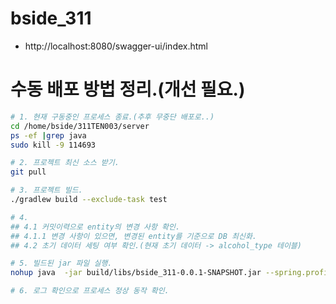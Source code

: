 # bside_311

* http://localhost:8080/swagger-ui/index.html

# 수동 배포 방법 정리.(개선 필요.)

```sh
# 1. 현재 구동중인 프로세스 종료.(추후 무중단 배포로..)
cd /home/bside/311TEN003/server
ps -ef |grep java
sudo kill -9 114693

# 2. 프로젝트 최신 소스 받기.
git pull

# 3. 프로젝트 빌드.
./gradlew build --exclude-task test

# 4. 
## 4.1 커밋이력으로 entity의 변경 사항 확인.
## 4.1.1 변경 사항이 있으면, 변경된 entity를 기준으로 DB 최신화.
## 4.2 초기 데이터 세팅 여부 확인.(현재 초기 데이터 -> alcohol_type 테이블)

# 5. 빌드된 jar 파일 실행.
nohup java  -jar build/libs/bside_311-0.0.1-SNAPSHOT.jar --spring.profiles.active=prd &

# 6. 로그 확인으로 프로세스 정상 동작 확인.

```

